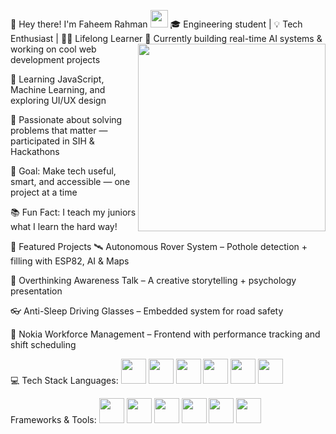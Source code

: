 🚀 Hey there! I'm Faheem Rahman <img src="https://media.giphy.com/media/hvRJCLFzcasrR4ia7z/giphy.gif" width="28">
🎓 Engineering student | 💡 Tech Enthusiast | 👨‍💻 Lifelong Learner
<img align="right" src="https://media.giphy.com/media/qgQUggAC3Pfv687qPC/giphy.gif" width="300" />
🔭 Currently building real-time AI systems & working on cool web development projects

🌱 Learning JavaScript, Machine Learning, and exploring UI/UX design

🚀 Passionate about solving problems that matter — participated in SIH & Hackathons

🎯 Goal: Make tech useful, smart, and accessible — one project at a time

📚 Fun Fact: I teach my juniors what I learn the hard way!

📌 Featured Projects
🛰️ Autonomous Rover System – Pothole detection + filling with ESP82, AI & Maps

🧠 Overthinking Awareness Talk – A creative storytelling + psychology presentation

👓 Anti-Sleep Driving Glasses – Embedded system for road safety

💼 Nokia Workforce Management – Frontend with performance tracking and shift scheduling

💻 Tech Stack
Languages:
<img src="https://img.icons8.com/color/48/python.png" width="40"/> <img src="https://img.icons8.com/color/48/c-programming.png" width="40"/> <img src="https://img.icons8.com/color/48/c-plus-plus-logo.png" width="40"/> <img src="https://img.icons8.com/color/48/javascript.png" width="40"/> <img src="https://img.icons8.com/color/48/html-5--v1.png" width="40"/> <img src="https://img.icons8.com/color/48/css3.png" width="40"/>

Frameworks & Tools:
<img src="https://img.icons8.com/color/48/react-native.png" width="40"/> <img src="https://img.icons8.com/color/48/bootstrap.png" width="40"/> <img src="https://img.icons8.com/color/48/figma--v1.png" width="40"/> <img src="https://img.icons8.com/color/48/adobe-xd.png" width="40"/> <img src="https://img.icons8.com/fluency/48/github.png" width="40"/> <img src="https://img.icons8.com/color/48/visual-studio-code-2019.png" width="40"/>
